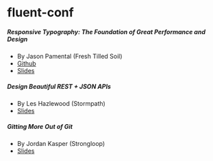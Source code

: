 # fluent-conf

##### Responsive Typography: The Foundation of Great Performance and Design
* By Jason Pamental (Fresh Tilled Soil)
* [Github](https://github.com/jeffersonlam/rwt-fluent)
* [Slides](http://www.slideshare.net/jpamental/life-of-p-fitc-toronto)

##### Design Beautiful REST + JSON APIs
* By Les Hazlewood (Stormpath)
* [Slides](http://www.slideshare.net/stormpath/rest-jsonapis)

##### Gitting More Out of Git
* By Jordan Kasper (Strongloop)
* [Slides](http://jordankasper.com/git/#/)
